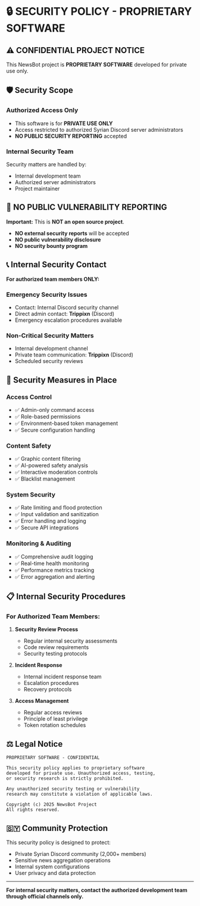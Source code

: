 # 🔒 SECURITY POLICY - PROPRIETARY SOFTWARE

## ⚠️ CONFIDENTIAL PROJECT NOTICE

This NewsBot project is **PROPRIETARY SOFTWARE** developed for private use only.

## 🛡️ **Security Scope**

### **Authorized Access Only**
- This software is for **PRIVATE USE ONLY**
- Access restricted to authorized Syrian Discord server administrators
- **NO PUBLIC SECURITY REPORTING** accepted

### **Internal Security Team**
Security matters are handled by:
- Internal development team
- Authorized server administrators  
- Project maintainer

## 🚫 **NO PUBLIC VULNERABILITY REPORTING**

**Important:** This is **NOT an open source project**.

- **NO external security reports** will be accepted
- **NO public vulnerability disclosure**
- **NO security bounty program**

## 📞 **Internal Security Contact**

**For authorized team members ONLY:**

### **Emergency Security Issues**
- Contact: Internal Discord security channel
- Direct admin contact: **Trippixn** (Discord)
- Emergency escalation procedures available

### **Non-Critical Security Matters**
- Internal development channel
- Private team communication: **Trippixn** (Discord)
- Scheduled security reviews

## 🔐 **Security Measures in Place**

### **Access Control**
- ✅ Admin-only command access
- ✅ Role-based permissions
- ✅ Environment-based token management
- ✅ Secure configuration handling

### **Content Safety**
- ✅ Graphic content filtering
- ✅ AI-powered safety analysis
- ✅ Interactive moderation controls
- ✅ Blacklist management

### **System Security**
- ✅ Rate limiting and flood protection
- ✅ Input validation and sanitization
- ✅ Error handling and logging
- ✅ Secure API integrations

### **Monitoring & Auditing**
- ✅ Comprehensive audit logging
- ✅ Real-time health monitoring
- ✅ Performance metrics tracking
- ✅ Error aggregation and alerting

## 📋 **Internal Security Procedures**

### **For Authorized Team Members:**

1. **Security Review Process**
   - Regular internal security assessments
   - Code review requirements
   - Security testing protocols

2. **Incident Response**
   - Internal incident response team
   - Escalation procedures
   - Recovery protocols

3. **Access Management**
   - Regular access reviews
   - Principle of least privilege
   - Token rotation schedules

## ⚖️ **Legal Notice**

```
PROPRIETARY SOFTWARE - CONFIDENTIAL

This security policy applies to proprietary software 
developed for private use. Unauthorized access, testing, 
or security research is strictly prohibited.

Any unauthorized security testing or vulnerability 
research may constitute a violation of applicable laws.

Copyright (c) 2025 NewsBot Project
All rights reserved.
```

## 🇸🇾 **Community Protection**

This security policy is designed to protect:
- Private Syrian Discord community (2,000+ members)
- Sensitive news aggregation operations
- Internal system configurations
- User privacy and data protection

---

**For internal security matters, contact the authorized development team through official channels only.** 